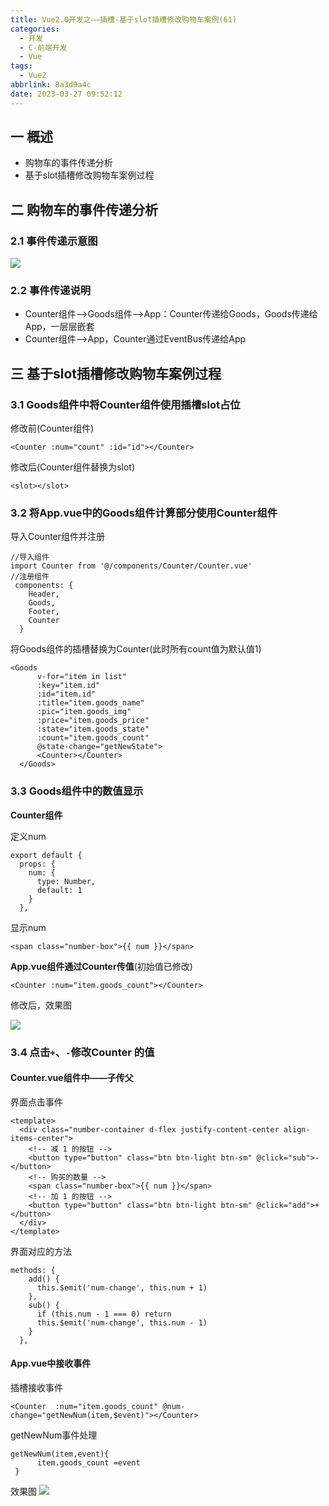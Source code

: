 ```yaml
---
title: Vue2.0开发之——插槽-基于slot插槽修改购物车案例(61)
categories:
  - 开发
  - C-前端开发
  - Vue
tags:
  - Vue2
abbrlink: 8a3d9a4c
date: 2023-03-27 09:52:12
---
```

## 一 概述

* 购物车的事件传递分析
* 基于slot插槽修改购物车案例过程

<!--more-->

## 二 购物车的事件传递分析

### 2.1 事件传递示意图

![][1]

### 2.2 事件传递说明

* Counter组件——>Goods组件——>App：Counter传递给Goods，Goods传递给App，一层层嵌套
* Counter组件——>App，Counter通过EventBus传递给App

## 三 基于slot插槽修改购物车案例过程

### 3.1 Goods组件中将Counter组件使用插槽slot占位
修改前(Counter组件)

```
<Counter :num="count" :id="id"></Counter>
```

修改后(Counter组件替换为slot)

```
<slot></slot>
```
### 3.2 将App.vue中的Goods组件计算部分使用Counter组件

导入Counter组件并注册

```
//导入组件
import Counter from '@/components/Counter/Counter.vue'
//注册组件
 components: {
    Header,
    Goods,
    Footer,
    Counter
  }
```

将Goods组件的插槽替换为Counter(此时所有count值为默认值1)

```
<Goods
      v-for="item in list"
      :key="item.id"
      :id="item.id"
      :title="item.goods_name"
      :pic="item.goods_img"
      :price="item.goods_price"
      :state="item.goods_state"
      :count="item.goods_count"
      @state-change="getNewState">
      <Counter></Counter>
  </Goods>
```

### 3.3 Goods组件中的数值显示

**Counter组件**

定义num

```
export default {
  props: {
    num: {
      type: Number,
      default: 1
    }
  },
```

显示num

```
<span class="number-box">{{ num }}</span>
```

**App.vue组件通过Counter传值**(初始值已修改)

```
<Counter :num="item.goods_count"></Counter>
```

修改后，效果图

![][2]

### 3.4 点击`+`、`-`修改Counter 的值

#### Counter.vue组件中——子传父

界面点击事件

```
<template>
  <div class="number-container d-flex justify-content-center align-items-center">
    <!-- 减 1 的按钮 -->
    <button type="button" class="btn btn-light btn-sm" @click="sub">-</button>
    <!-- 购买的数量 -->
    <span class="number-box">{{ num }}</span>
    <!-- 加 1 的按钮 -->
    <button type="button" class="btn btn-light btn-sm" @click="add">+</button>
  </div>
</template>
```

界面对应的方法

```
methods: {
    add() {
      this.$emit('num-change', this.num + 1)
    },
    sub() {
      if (this.num - 1 === 0) return
      this.$emit('num-change', this.num - 1)
    }
  },
```

#### App.vue中接收事件

插槽接收事件

```
<Counter  :num="item.goods_count" @num-change="getNewNum(item,$event)"></Counter>
```

getNewNum事件处理

```
getNewNum(item,event){
      item.goods_count =event
 }
```

效果图
![][3]


[1]:https://cdn.staticaly.com/gh/PGzxc/CDN/master/blog-vue/vue2.0-61-cart-before-event-flow.png
[2]:https://cdn.staticaly.com/gh/PGzxc/CDN/master/blog-vue/vue2.0-61-cart-slot-count-value.png
[3]:https://cdn.staticaly.com/gh/PGzxc/CDN/master/blog-vue/vue2.0-61-cart-slot-modify.gif


